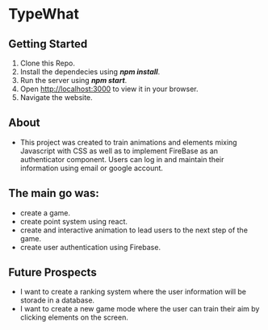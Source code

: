 # TypeWhat

## Getting Started

1. Clone this Repo.
2. Install the dependecies using **_npm install_**.
3. Run the server using **_npm start_**.
4. Open [http://localhost:3000](http://localhost:3000) to view it in your browser.
5. Navigate the website.

## About

- This project was created to train animations and elements mixing Javascript with CSS as well as to implement FireBase as an authenticator component. Users can log in and maintain their information using email or google account.

## The main go was:

- create a game.
- create point system using react.
- create and interactive animation to lead users to the next step of the game.
- create user authentication using Firebase.

## Future Prospects

- I want to create a ranking system where the user information will be storade in a database.
- I want to create a new game mode where the user can train their aim by clicking elements on the screen.








